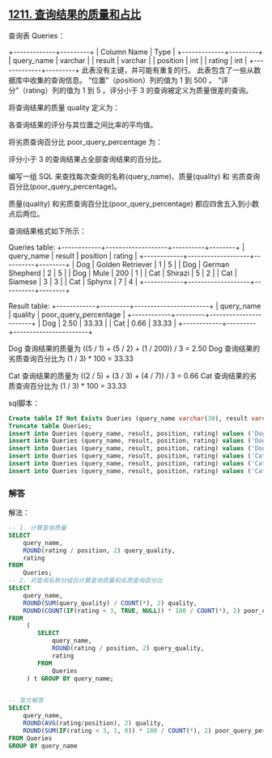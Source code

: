 ## [1211. 查询结果的质量和占比](https://leetcode-cn.com/problems/queries-quality-and-percentage/)

查询表 Queries： 

+-------------+---------+
| Column Name | Type    |
+-------------+---------+
| query_name  | varchar |
| result      | varchar |
| position    | int     |
| rating      | int     |
+-------------+---------+
此表没有主键，并可能有重复的行。
此表包含了一些从数据库中收集的查询信息。
“位置”（position）列的值为 1 到 500 。
“评分”（rating）列的值为 1 到 5 。评分小于 3 的查询被定义为质量很差的查询。


将查询结果的质量 quality 定义为：

各查询结果的评分与其位置之间比率的平均值。

将劣质查询百分比 poor_query_percentage 为：

评分小于 3 的查询结果占全部查询结果的百分比。

编写一组 SQL 来查找每次查询的名称(query_name)、质量(quality) 和 劣质查询百分比(poor_query_percentage)。

质量(quality) 和劣质查询百分比(poor_query_percentage) 都应四舍五入到小数点后两位。

查询结果格式如下所示：

Queries table:
+------------+-------------------+----------+--------+
| query_name | result            | position | rating |
+------------+-------------------+----------+--------+
| Dog        | Golden Retriever  | 1        | 5      |
| Dog        | German Shepherd   | 2        | 5      |
| Dog        | Mule              | 200      | 1      |
| Cat        | Shirazi           | 5        | 2      |
| Cat        | Siamese           | 3        | 3      |
| Cat        | Sphynx            | 7        | 4      |
+------------+-------------------+----------+--------+

Result table:
+------------+---------+-----------------------+
| query_name | quality | poor_query_percentage |
+------------+---------+-----------------------+
| Dog        | 2.50    | 33.33                 |
| Cat        | 0.66    | 33.33                 |
+------------+---------+-----------------------+

Dog 查询结果的质量为 ((5 / 1) + (5 / 2) + (1 / 200)) / 3 = 2.50
Dog 查询结果的劣质查询百分比为 (1 / 3) * 100 = 33.33

Cat 查询结果的质量为 ((2 / 5) + (3 / 3) + (4 / 7)) / 3 = 0.66
Cat 查询结果的劣质查询百分比为 (1 / 3) * 100 = 33.33

sql脚本：

```sql
Create table If Not Exists Queries (query_name varchar(30), result varchar(50), position int, rating int);
Truncate table Queries;
insert into Queries (query_name, result, position, rating) values ('Dog', 'Golden Retriever', 1, 5);
insert into Queries (query_name, result, position, rating) values ('Dog', 'German Shepherd', 2, 5);
insert into Queries (query_name, result, position, rating) values ('Dog', 'Mule', 200, 1);
insert into Queries (query_name, result, position, rating) values ('Cat', 'Shirazi', 5, 2);
insert into Queries (query_name, result, position, rating) values ('Cat', 'Siamese', 3, 3);
insert into Queries (query_name, result, position, rating) values ('Cat', 'Sphynx', 7, 4);
```

### 解答

解法：

```sql
-- 1. 计算查询质量
SELECT
	query_name, 
	ROUND(rating / position, 2) query_quality, 
	rating
FROM
	Queries;
-- 2. 对查询名称分组后计算查询质量和劣质查询百分比
SELECT 
	query_name, 
	ROUND(SUM(query_quality) / COUNT(*), 2) quality,
	ROUND(COUNT(IF(rating < 3, TRUE, NULL)) * 100 / COUNT(*), 2) poor_query_percentage
FROM 
	 (
		SELECT
			query_name, 
			ROUND(rating / position, 2) query_quality, 
			rating
		FROM
			Queries
	 ) t GROUP BY query_name;
	 

-- 官方解答	 
SELECT 
    query_name, 
    ROUND(AVG(rating/position), 2) quality,
    ROUND(SUM(IF(rating < 3, 1, 0)) * 100 / COUNT(*), 2) poor_query_percentage
FROM Queries
GROUP BY query_name
```

